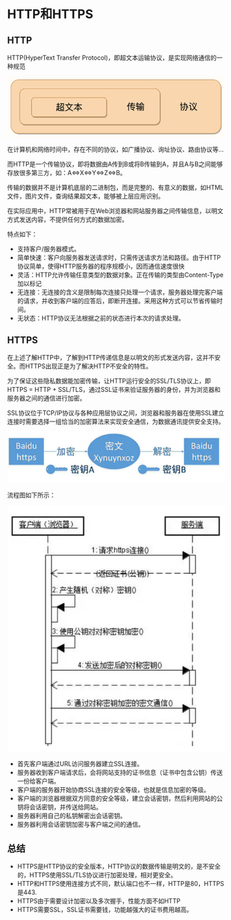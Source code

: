 # HTTP和HTTPS

## HTTP

HTTP(HyperText Transfer Protocol)，即超文本运输协议，是实现网络通信的一种规范

<img src="https://raw.githubusercontent.com/Amyas/picgo-bed/master/amyas.github.io/52022-04-12-11-23-19.png" alt="52022-04-12-11-23-19" width="" height="" />

在计算机和网络时间中，存在不同的协议，如广播协议、询址协议、路由协议等...

而HTTP是一个传输协议，即将数据由A传到B或将B传输到A，并且A与B之间能够存放很多第三方，如：A<=>X<=>Y<=>Z<=>B。

传输的数据并不是计算机底层的二进制包，而是完整的、有意义的数据，如HTML文件，图片文件，查询结果超文本，能够被上层应用识别。

在实际应用中，HTTP常被用于在Web浏览器和网站服务器之间传输信息，以明文方式发送内容，不提供任何方式的数据加密。

特点如下：

* 支持客户/服务器模式。
* 简单快速：客户向服务器发送请求时，只需传送请求方法和路径。由于HTTP协议简单，使得HTTP服务器的程序规模小，因而通信速度很快
* 灵活：HTTP允许传输任意类型的数据对象。正在传输的类型由Content-Type加以标记
* 无连接：无连接的含义是限制每次连接只处理一个请求，服务器处理完客户端的请求，并收到客户端的应答后，即断开连接。采用这种方式可以节省传输时间。
* 无状态：HTTP协议无法根据之前的状态进行本次的请求处理。

## HTTPS

在上述了解HTTP中，了解到HTTP传递信息是以明文的形式发送内容，这并不安全。而HTTPS出现正是为了解决HTTP不安全的特性。

为了保证这些隐私数据能加密传输，让HTTP运行安全的SSL/TLS协议上，即HTTPS = HTTP + SSL/TLS，通过SSL证书来验证服务器的身份，并为浏览器和服务器之间的通信进行加密。

SSL协议位于TCP/IP协议与各种应用层协议之间，浏览器和服务器在使用SSL建立连接时需要选择一组恰当的加密算法来实现安全通信，为数据通讯提供安全支持。

<img src="https://raw.githubusercontent.com/Amyas/picgo-bed/master/amyas.github.io/52022-04-12-11-46-13.png" alt="52022-04-12-11-46-13" width="" height="" />

流程图如下所示：

<img src="https://raw.githubusercontent.com/Amyas/picgo-bed/master/amyas.github.io/52022-04-12-11-47-04.png" alt="52022-04-12-11-47-04" width="" height="" />

* 首先客户端通过URL访问服务器建立SSL连接。
* 服务器收到客户端请求后，会将网站支持的证书信息（证书中包含公钥）传送一份给客户端。
* 客户端的服务器开始协商SSL连接的安全等级，也就是信息加密的等级。
* 客户端的浏览器根据双方同意的安全等级，建立会话密钥，然后利用网站的公钥将会话密钥，并传送给网站。
* 服务器利用自己的私钥解密出会话密钥。
* 服务器利用会话密钥加密与客户端之间的通信。

## 总结

* HTTPS是HTTP协议的安全版本，HTTP协议的数据传输是明文的，是不安全的，HTTPS使用SSL/TLS协议进行加密处理，相对更安全。
* HTTP和HTTPS使用连接方式不同，默认端口也不一样，HTTP是80，HTTPS是443.
* HTTPS由于需要设计加密以及多次握手，性能方面不如HTTP
* HTTPS需要SSL，SSL证书需要钱，功能越强大的证书费用越高。